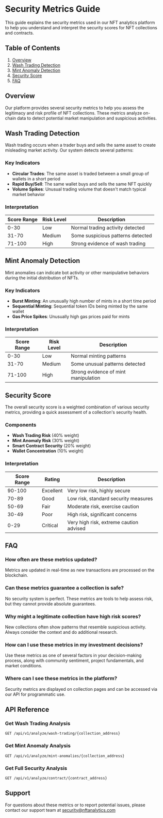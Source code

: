 # Security Metrics Guide

This guide explains the security metrics used in our NFT analytics platform to help you understand and interpret the security scores for NFT collections and contracts.

## Table of Contents

1. [Overview](#overview)
2. [Wash Trading Detection](#wash-trading-detection)
3. [Mint Anomaly Detection](#mint-anomaly-detection)
4. [Security Score](#security-score)
5. [FAQ](#faq)

## Overview

Our platform provides several security metrics to help you assess the legitimacy and risk profile of NFT collections. These metrics analyze on-chain data to detect potential market manipulation and suspicious activities.

## Wash Trading Detection

Wash trading occurs when a trader buys and sells the same asset to create misleading market activity. Our system detects several patterns:

### Key Indicators

- **Circular Trades**: The same asset is traded between a small group of wallets in a short period
- **Rapid Buy/Sell**: The same wallet buys and sells the same NFT quickly
- **Volume Spikes**: Unusual trading volume that doesn't match typical market behavior

### Interpretation

| Score Range | Risk Level | Description |
|-------------|------------|-------------|
| 0-30       | Low        | Normal trading activity detected |
| 31-70      | Medium     | Some suspicious patterns detected |
| 71-100     | High       | Strong evidence of wash trading |

## Mint Anomaly Detection

Mint anomalies can indicate bot activity or other manipulative behaviors during the initial distribution of NFTs.

### Key Indicators

- **Burst Minting**: An unusually high number of mints in a short time period
- **Sequential Minting**: Sequential token IDs being minted by the same wallet
- **Gas Price Spikes**: Unusually high gas prices paid for mints

### Interpretation

| Score Range | Risk Level | Description |
|-------------|------------|-------------|
| 0-30       | Low        | Normal minting patterns |
| 31-70      | Medium     | Some unusual patterns detected |
| 71-100     | High       | Strong evidence of mint manipulation |

## Security Score

The overall security score is a weighted combination of various security metrics, providing a quick assessment of a collection's security health.

### Components

- **Wash Trading Risk** (40% weight)
- **Mint Anomaly Risk** (30% weight)
- **Smart Contract Security** (20% weight)
- **Wallet Concentration** (10% weight)

### Interpretation

| Score Range | Rating | Description |
|-------------|--------|-------------|
| 90-100     | Excellent | Very low risk, highly secure |
| 70-89      | Good    | Low risk, standard security measures |
| 50-69      | Fair    | Moderate risk, exercise caution |
| 30-49      | Poor    | High risk, significant concerns |
| 0-29       | Critical | Very high risk, extreme caution advised |

## FAQ

### How often are these metrics updated?
Metrics are updated in real-time as new transactions are processed on the blockchain.

### Can these metrics guarantee a collection is safe?
No security system is perfect. These metrics are tools to help assess risk, but they cannot provide absolute guarantees.

### Why might a legitimate collection have high risk scores?
New collections often show patterns that resemble suspicious activity. Always consider the context and do additional research.

### How can I use these metrics in my investment decisions?
Use these metrics as one of several factors in your decision-making process, along with community sentiment, project fundamentals, and market conditions.

### Where can I see these metrics in the platform?
Security metrics are displayed on collection pages and can be accessed via our API for programmatic use.

## API Reference

### Get Wash Trading Analysis
```
GET /api/v1/analyze/wash-trading/{collection_address}
```

### Get Mint Anomaly Analysis
```
GET /api/v1/analyze/mint-anomalies/{collection_address}
```

### Get Full Security Analysis
```
GET /api/v1/analyze/contract/{contract_address}
```

## Support

For questions about these metrics or to report potential issues, please contact our support team at security@nftanalytics.com
